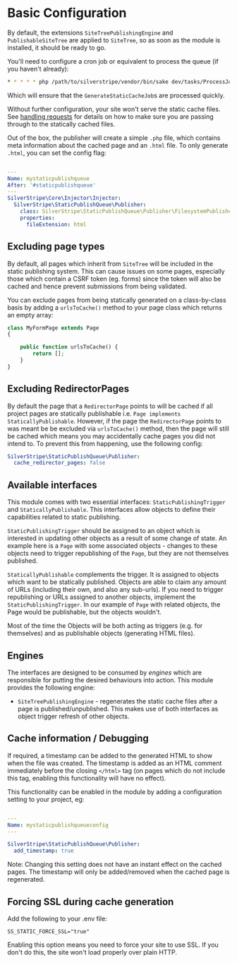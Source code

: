 # Basic Configuration

By default, the extensions `SiteTreePublishingEngine` and `PublishableSiteTree`
are applied to `SiteTree`, so as soon as the module is installed, it should
be ready to go.

You'll need to configure a cron job or equivalent to process the queue (if you haven't already):

```bash
* * * * * php /path/to/silverstripe/vendor/bin/sake dev/tasks/ProcessJobQueueTask
```

Which will ensure that the `GenerateStaticCacheJob`s are processed quickly.

Without further configuration, your site won't serve the static cache files.
See [handling requests](handling_requests.md) for details on how to
make sure you are passing through to the statically cached files.

Out of the box, the publisher will create a simple `.php` file, which contains
meta information about the cached page and an `.html` file. To only generate
`.html`, you can set the config flag:

```yaml

---
Name: mystaticpublishqueue
After: '#staticpublishqueue'
---
SilverStripe\Core\Injector\Injector:
  SilverStripe\StaticPublishQueue\Publisher:
    class: SilverStripe\StaticPublishQueue\Publisher\FilesystemPublisher
    properties:
      fileExtension: html
```

## Excluding page types
By default, all pages which inherit from `SiteTree` will be included in the static publishing system.  This can cause issues on some pages, especially those which contain a CSRF token (eg. forms) since the token will also be cached and hence prevent submissions from being validated.

You can exclude pages from being statically generated on a class-by-class basis by adding a `urlsToCache()` method to your page class which returns an empty array:

```php
class MyFormPage extends Page
{

    public function urlsToCache() {
        return [];
    }
}
```

## Excluding RedirectorPages
By default the page that a `RedirectorPage` points to will be cached if all project pages are statically publishable i.e. `Page implements StaticallyPublishable`. However, if the page the `RedirectorPage` points to was meant be be excluded via `urlsToCache()` method, then the page will still be cached which means you may accidentally cache pages you did not intend to. To prevent this from happening, use the following config:

```yml
SilverStripe\StaticPublishQueue\Publisher:
  cache_redirector_pages: false
```

## Available interfaces

This module comes with two essential interfaces: `StaticPublishingTrigger` and `StaticallyPublishable`. This interfaces
allow objects to define their capabilities related to static publishing.

`StaticPublishingTrigger` should be assigned to an object which is interested in updating other objects as a result
of some change of state. An example here is a `Page` with some associated objects - changes to these objects need to
trigger republishing of the `Page`, but they are not themselves published.

`StaticallyPublishable` complements the trigger. It is assigned to objects which want to be statically published.
Objects are able to claim any amount of URLs (including their own, and also any sub-urls). If you need to trigger
republishing or URLs assigned to another objects, implement the `StaticPublishingTrigger`. In our example of `Page`
with related objects, the Page would be publishable, but the objects wouldn't.

Most of the time the Objects will be both acting as triggers (e.g. for themselves) and as publishable objects
(generating HTML files).

## Engines

The interfaces are designed to be consumed by *engines* which are responsible for putting the desired behaviours into
action. This module provides the following engine:

* `SiteTreePublishingEngine` - regenerates the static cache files after a page is published/unpublished. This makes use
of both interfaces as object trigger refresh of other objects.

## Cache information / Debugging

If required, a timestamp can be added to the generated HTML to show when the file was created.  The timestamp is added as an HTML comment immediately before the closing `</html>` tag (on pages which do not include this tag, enabling this functionality will have no effect).

This functionality can be enabled in the module by adding a configuration setting to your project, eg:

```yaml

---
Name: mystaticpublishqueueconfig
---

SilverStripe\StaticPublishQueue\Publisher:
  add_timestamp: true
```

Note: Changing this setting does not have an instant effect on the cached pages.  The timestamp will only be added/removed when the cached page is regenerated.

## Forcing SSL during cache generation

Add the following to your .env file:

```
SS_STATIC_FORCE_SSL="true"
```

Enabling this option means you need to force your site to use SSL. If you don't do this, the site won't load properly over plain HTTP.
